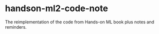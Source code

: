 # handson-ml2-code-note
The reimplementation of the code from Hands-on ML book plus notes and reminders. 
